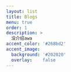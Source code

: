 ```yaml
---
layout: list
title: Blogs
menu: true
order: 1
description: >
  没介绍awa
accent_color: '#268bd2'
accent_image:
  background: '#202020'
  overlay:    false
---
```

